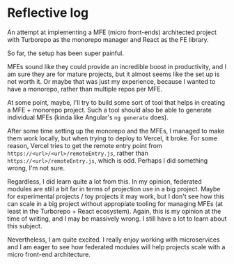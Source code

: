 # Reflective log

An attempt at implementing a MFE (micro front-ends) architected project with Turborepo as the monorepo manager and
React as the FE library.

So far, the setup has been super painful.

MFEs sound like they could provide an incredible boost in productivity, and I am sure they are for mature projects,
but it almost seems like the set up is not worth it. Or maybe that was just my experience, because I wanted to have
a monorepo, rather than multiple repos per MFE.

At some point, maybe, I'll try to build some sort of tool that helps in creating a MFE + monorepo project.
Such a tool should also be able to generate individual MFEs (kinda like Angular's `ng generate` does).

After some time setting up the monorepo and the MFEs, I managed to make them work locally, but when trying to
deploy to Vercel, it broke. For some reason, Vercel tries to get the remote entry point from `https://<url>/<url>/remoteEntry.js`,
rather than `https://<url>/remoteEntry.js`, which is odd. Perhaps I did something wrong, I'm not sure.

Regardless, I did learn quite a lot from this. In my opinion, federated modules are still a bit far in terms of projection use in
a big project. Maybe for experimental projects / toy projects it may work, but I don't see how this can scale in a big project
without appropiate tooling for managing MFEs (at least in the Turborepo + React ecosystem).
Again, this is my opinion at the time of writing, and I may be massively wrong.
I still have a lot to learn about this subject.

Nevertheless, I am quite excited. I really enjoy working with microservices and I am eager to see how federated modules will help
projects scale with a micro front-end architecture.
